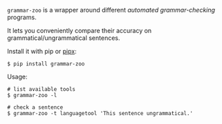 `grammar-zoo` is a wrapper around different *automated grammar-checking* programs.

It lets you conveniently compare their accuracy on grammatical/ungrammatical sentences.

Install it with pip or [pipx](https://pipx.pypa.io/stable/):

```shell
$ pip install grammar-zoo
```

Usage:

```shell
# list available tools
$ grammar-zoo -l

# check a sentence
$ grammar-zoo -t languagetool 'This sentence ungrammatical.'
```
